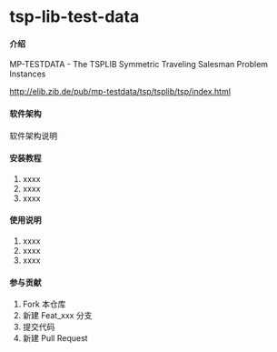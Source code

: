 # tsp-lib-test-data

#### 介绍
MP-TESTDATA - The TSPLIB Symmetric Traveling Salesman Problem Instances

http://elib.zib.de/pub/mp-testdata/tsp/tsplib/tsp/index.html

#### 软件架构
软件架构说明


#### 安装教程

1.  xxxx
2.  xxxx
3.  xxxx

#### 使用说明

1.  xxxx
2.  xxxx
3.  xxxx

#### 参与贡献

1.  Fork 本仓库
2.  新建 Feat_xxx 分支
3.  提交代码
4.  新建 Pull Request

